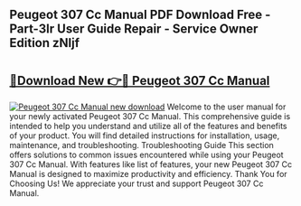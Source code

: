 ## Peugeot 307 Cc Manual PDF Download Free - Part-3lr User Guide Repair - Service Owner Edition zNljf

# <h2><a href="http://cf18736.oget.top/?id=Peugeot+307+Cc+Manual">🔗Download New 👉🔴 Peugeot 307 Cc Manual</a></h2>

[![Peugeot 307 Cc Manual new download](https://i.imgur.com/5g1atiW.png)](http://cf18736.oget.top/?id=Peugeot+307+Cc+Manual)
Welcome to the user manual for your newly activated Peugeot 307 Cc Manual. This comprehensive guide is intended to help you understand and utilize all of the features and benefits of your product. You will find detailed instructions for installation, usage, maintenance, and troubleshooting. Troubleshooting Guide This section offers solutions to common issues encountered while using your Peugeot 307 Cc Manual. With features like list of features, your new Peugeot 307 Cc Manual is designed to maximize productivity and efficiency. Thank You for Choosing Us! We appreciate your trust and support Peugeot 307 Cc Manual.
